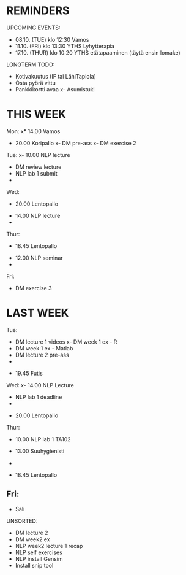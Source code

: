 
# REMINDERS

UPCOMING EVENTS:
- 08.10. (TUE) klo 12:30 Vamos
- 11.10. (FRI) klo 13:30 YTHS Lyhytterapia
- 17.10. (THUR) klo 10:20 YTHS etätapaaminen (täytä ensin lomake)

LONGTERM TODO:
- Kotivakuutus (IF tai LähiTapiola)
- Osta pyörä vittu
- Pankkikortti avaa
x- Asumistuki


# THIS WEEK

Mon:
x* 14.00 Vamos
* 20.00 Koripallo
x- DM pre-ass
x- DM exercise 2

Tue:
x- 10.00 NLP lecture
- DM review lecture
- NLP lab 1 submit
- 

Wed:
* 20.00 Lentopallo
- 14.00 NLP lecture
- 

Thur:
* 18.45 Lentopallo
- 12.00 NLP seminar
- 

Fri:
- DM exercise 3


# LAST WEEK

Tue:
- DM lecture 1 videos
x- DM week 1 ex - R
- DM week 1 ex - Matlab
- DM lecture 2 pre-ass
- 
* 19.45 Futis

Wed:
x- 14.00 NLP Lecture
- NLP lab 1 deadline
- 
* 20.00 Lentopallo

Thur:
- 10.00 NLP lab 1 TA102
* 13.00 Suuhygienisti
- 
* 18.45 Lentopallo

Fri:
- 
* Sali


UNSORTED:
- DM lecture 2
- DM week2 ex
- NLP week2 lecture 1 recap
- NLP self exercises
- NLP install Gensim
- Install snip tool


















